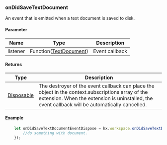 ### onDidSaveTextDocument

An event that is emitted when a text document is saved to disk.

#### Parameter

|Name	|Type								|Description		|
|--			|--										|--			|
|listener	|Function([TextDocument](/ExtensionDocs/Api/windows/TextEditor.md#TextDocument))|Event callback	|

#### Returns
|Type	|Description				|
|--			|--					|
|[Disposable](/ExtensionDocs/Api/other/Disposable)	|The destroyer of the event callback can place the object in the context.subscriptions array of the extension. When the extension is uninstalled, the event callback will be automatically cancelled.	|

#### Example
``` javascript
    let onDidSaveTextDocumentEventDispose = hx.workspace.onDidSaveTextDocument(function(document){
        //do something with document.
    });
```
